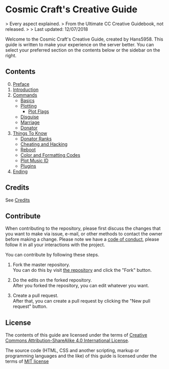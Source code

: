 <h1>Cosmic Craft's Creative Guide</h1>
> Every aspect explained.  
> From the Ultimate CC Creative Guidebook, not released.
>
> Last updated: 12/07/2018

Welcome to the Cosmic Craft's Creative Guide, created by Hans5958. This guide is written to make your experience on the server better. You can select your preferred section on the contents below or the sidebar on the right.

## Contents

0. [Preface](preface)
1. [Introduction](introduction)
2. [Commands](commands)
    - [Basics](commands/basics.md)
    - [Plotting](commands/plotting.md)
        - [Plot Flags](commands/plotting.md)
    - [Disguise](commands/disguise.md)
    - [Marriage](commands/marriage.md)
    - [Donator](commands/donator.md)
3. [Things To Know](things)
    - [Donator Ranks](things/donator.md)
    - [Cheating and Hacking](things/cheat.md)
    - [Reboot](things/reboot.md)
    - [Color and Formatting Codes](things/format.md)
    - [Plot Music ID](things/musicid.md)
    - [Plugins](things/plugins.md)
4. [Ending](ending)

## Credits

See [Credits](credits)

## Contribute

When contributing to the repository, please first discuss the changes that you want to make via issue, e-mail, or other methods to contact the owner before making a change. Please note we have a [code of conduct](https://github.com/Hans5958/cc-creative-guide/blob/master/CODE_OF_CONDUCT.md), please follow it in all your interactions with the project.

You can contribute by following these steps.

1. Fork the master repository.  
You can do this by visit [the repository](https://github.com/Hans5958/cc-creative-guide/) and click the "Fork" button.

2. Do the edits on the forked repository.  
After you forked the repository, you can edit whatever you want.

3. Create a pull request.  
After that, you can create a pull request by clicking the "New pull request" button.

## License

The contents of this guide are licensed under the terms of [Creative Commons Attribution-ShareAlike 4.0 International License](http://creativecommons.org/licenses/by-sa/4.0/).

The source code (HTML, CSS and another scripting, markup or programming languages and the like) of this guide is licensed under the terms of [MIT license](https://opensource.org/licenses/MIT)
